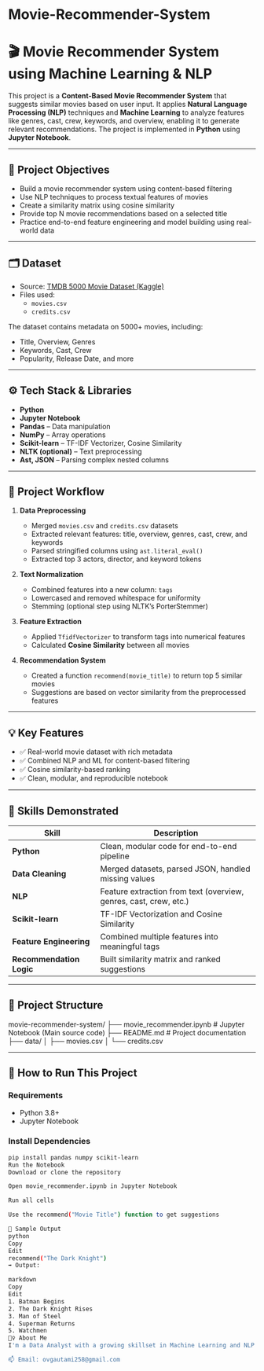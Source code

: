 # Movie-Recommender-System
# 🎬 Movie Recommender System using Machine Learning & NLP

This project is a **Content-Based Movie Recommender System** that suggests similar movies based on user input. It applies **Natural Language Processing (NLP)** techniques and **Machine Learning** to analyze features like genres, cast, crew, keywords, and overview, enabling it to generate relevant recommendations. The project is implemented in **Python** using **Jupyter Notebook**.

---

## 📌 Project Objectives

- Build a movie recommender system using content-based filtering
- Use NLP techniques to process textual features of movies
- Create a similarity matrix using cosine similarity
- Provide top N movie recommendations based on a selected title
- Practice end-to-end feature engineering and model building using real-world data

---

## 🗂️ Dataset

- Source: [TMDB 5000 Movie Dataset (Kaggle)](https://www.kaggle.com/datasets/tmdb/tmdb-movie-metadata)
- Files used:
  - `movies.csv`
  - `credits.csv`

The dataset contains metadata on 5000+ movies, including:
- Title, Overview, Genres
- Keywords, Cast, Crew
- Popularity, Release Date, and more

---

## ⚙️ Tech Stack & Libraries

- **Python**
- **Jupyter Notebook**
- **Pandas** – Data manipulation
- **NumPy** – Array operations
- **Scikit-learn** – TF-IDF Vectorizer, Cosine Similarity
- **NLTK (optional)** – Text preprocessing
- **Ast, JSON** – Parsing complex nested columns

---

## 🧠 Project Workflow

1. **Data Preprocessing**
   - Merged `movies.csv` and `credits.csv` datasets
   - Extracted relevant features: title, overview, genres, cast, crew, and keywords
   - Parsed stringified columns using `ast.literal_eval()`
   - Extracted top 3 actors, director, and keyword tokens

2. **Text Normalization**
   - Combined features into a new column: `tags`
   - Lowercased and removed whitespace for uniformity
   - Stemming (optional step using NLTK’s PorterStemmer)

3. **Feature Extraction**
   - Applied `TfidfVectorizer` to transform tags into numerical features
   - Calculated **Cosine Similarity** between all movies

4. **Recommendation System**
   - Created a function `recommend(movie_title)` to return top 5 similar movies
   - Suggestions are based on vector similarity from the preprocessed features

---

## 💡 Key Features

- ✅ Real-world movie dataset with rich metadata
- ✅ Combined NLP and ML for content-based filtering
- ✅ Cosine similarity-based ranking
- ✅ Clean, modular, and reproducible notebook

---

## 🧠 Skills Demonstrated

| Skill | Description |
|-------|-------------|
| **Python** | Clean, modular code for end-to-end pipeline |
| **Data Cleaning** | Merged datasets, parsed JSON, handled missing values |
| **NLP** | Feature extraction from text (overview, genres, cast, crew, etc.) |
| **Scikit-learn** | TF-IDF Vectorization and Cosine Similarity |
| **Feature Engineering** | Combined multiple features into meaningful tags |
| **Recommendation Logic** | Built similarity matrix and ranked suggestions |

---

## 📂 Project Structure

movie-recommender-system/
├── movie_recommender.ipynb # Jupyter Notebook (Main source code)
├── README.md # Project documentation
├── data/
│ ├── movies.csv
│ └── credits.csv


---

## 🚀 How to Run This Project

### Requirements

- Python 3.8+
- Jupyter Notebook

### Install Dependencies

```bash
pip install pandas numpy scikit-learn
Run the Notebook
Download or clone the repository

Open movie_recommender.ipynb in Jupyter Notebook

Run all cells

Use the recommend("Movie Title") function to get suggestions

📌 Sample Output
python
Copy
Edit
recommend("The Dark Knight")
➡️ Output:

markdown
Copy
Edit
1. Batman Begins
2. The Dark Knight Rises
3. Man of Steel
4. Superman Returns
5. Watchmen
🙋‍♀️ About Me
I'm a Data Analyst with a growing skillset in Machine Learning and NLP. I enjoy building smart applications that solve real-world problems with data.

📫 Email: ovgautami258@gmail.com

